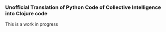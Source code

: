 ### Unofficial Translation of Python Code of Collective Intelligence into Clojure code
This is a work in progress
